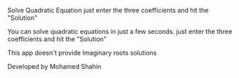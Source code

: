 Solve Quadratic Equation just enter the three coefficients and hit the "Solution"

You can solve quadratic equations in just a few seconds. just enter the three coefficients and hit the "Solution"

This app doesn't provide Imaginary roots solutions

Developed by Mohamed Shahin
